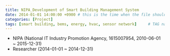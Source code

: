 ```yaml
---
title: NIPA_Development of Smart Building Management System
date: 2014-01-01 14:00:00 +0900 # this is the time when the file should be shown to public
categories: [Project]
tags: [smart building, bems, energy, hvac, sensor network]     # TAG names should always be lowercase
---
```


- NIPA (National IT Industry Promotion Agency, 1615007954, 2010-06-01 ~ 2015-12-31)
- Researcher (2014-01-01 ~ 2014-12-31)